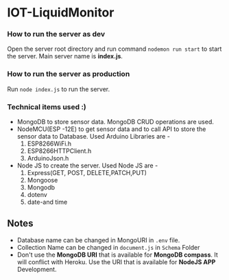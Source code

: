 # IOT-LiquidMonitor

### How to run the server as dev 
Open the server root directory and run command `nodemon run start` to start the server. Main server name is **index.js**.

### How to run the server as production
Run `node index.js` to run the server.

### Technical items used :)
- MongoDB to store sensor data. MongoDB CRUD operations are used.
- NodeMCU(ESP -12E) to get sensor data and to call API to store the sensor data to Database. Used Arduino Libraries are -
  1. ESP8266WiFi.h
  2. ESP8266HTTPClient.h
  3. ArduinoJson.h
- Node JS to create the server. Used Node JS are -
  1. Express(GET, POST, DELETE,PATCH,PUT)
  2. Mongoose
  3. Mongodb
  4. dotenv
  5. date-and time

## Notes
- Database name can be changed in MongoURI in `.env` file.
- Collection Name can be changed in `document.js` in `Schema` Folder
- Don't use the **MongoDB URI** that is available for **MongoDB compass**. It will conflict with Heroku. Use the URI that is available for **NodeJS APP** Development.
